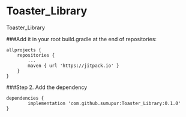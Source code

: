 # Toaster_Library
Toaster_Library



###Add it in your root build.gradle at the end of repositories:

	allprojects {
		repositories {
			...
			maven { url 'https://jitpack.io' }
		}
	}


###Step 2. Add the dependency

	dependencies {
	        implementation 'com.github.sumupur:Toaster_Library:0.1.0'
	}
